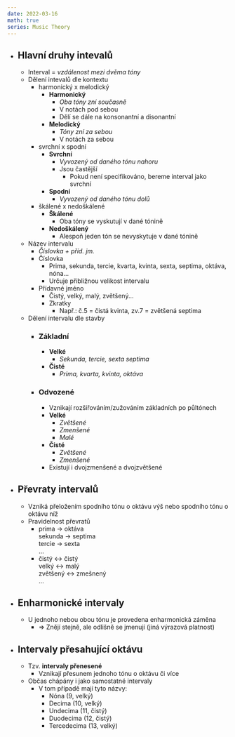 ```yaml
---
date: 2022-03-16
math: true
series: Music Theory
---
```


  - ## Hlavní druhy intevalů  
    - Interval = _vzdálenost mezi dvěma tóny_  
    - Dělení intevalů dle kontextu  
      - harmonický x melodický  
        - **Harmonický**  
          - _Oba tóny zní současně_  
          - V notách pod sebou  
          - Dělí se dále na konsonantní a disonantní  
        - **Melodický**  
          - _Tóny zní za sebou_  
          - V notách za sebou  
      - svrchní x spodní  
        - **Svrchní**  
          - _Vyvozený od daného tónu nahoru_  
          - Jsou častější  
            - Pokud není specifikováno, bereme interval jako svrchní  
        - **Spodní**  
          - _Vyvozený od daného tónu dolů_  
      - škálené x nedoškálené  
        - **Škálené**  
          - Oba tóny se vyskutují v dané tónině  
        - **Nedoškálený**  
          - Alespoň jeden tón se nevyskytuje v dané tónině  
    - Název intervalu  
      - _Číslovka + příd. jm._  
      - Číslovka  
        - Prima, sekunda, tercie, kvarta, kvinta, sexta, septima, oktáva, nóna...  
        - Určuje přibližnou velikost intervalu  
      - Přídavné jméno  
        - Čistý, velký, malý, zvětšený...  
        - Zkratky  
          - Např.: č.5 = čistá kvinta, zv.7 = zvětšená septima  
    - Dělení intervalu dle stavby  
      - ### Základní  
        - **Velké**  
          - _Sekunda, tercie, sexta septima_  
        - **Čisté**  
          - _Prima, kvarta, kvinta, oktáva_  
      - ### Odvozené  
        - Vznikají rozšiřováním/zužováním základních po půltónech  
        - **Velké**  
          - _Zvětšené_  
          - _Zmenšené_  
          - _Malé_  
        - **Čisté**  
          - _Zvětšené_  
          - _Zmenšené_  
        - Existují i dvojzmenšené a dvojzvětšené  
  - ## Převraty intervalů  
    - Vzniká přeložením spodního tónu o oktávu výš nebo spodního tónu o oktávu níž  
    - Pravidelnost převratů  
      - prima -> oktáva<br/>sekunda -> septima<br/>tercie -> sexta<br/>...  
      - čistý <-> čistý<br/>velký <-> malý<br/>zvětšený <-> zmešnený<br/>...  
  - ## Enharmonické intervaly  
    - U jednoho nebou obou tónu je provedena enharmonická záměna  
      - => Znějí stejně, ale odlišně se jmenují (jiná výrazová platnost)  
  - ## Intervaly přesahující oktávu  
    - Tzv. **intervaly přenesené**  
      - Vznikají přesunem jednoho tónu o oktávu či více  
    - Občas chápány i jako samostatné intervaly  
      - V tom případě mají tyto názvy:  
        - Nóna (9, velký)  
        - Decima (10, velký)  
        - Undecima (11, čistý)  
        - Duodecima (12, čistý)  
        - Tercedecima (13, velký)  
